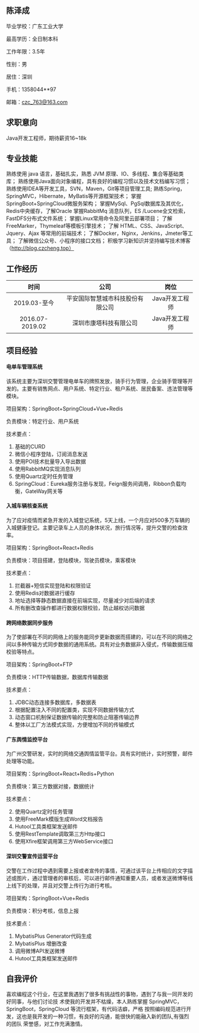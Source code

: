 ## 陈泽成

毕业学校：广东工业大学

最高学历：全日制本科

工作年限：3.5年

性别：男

居住：深圳

手机：1358044**97

邮箱：czc_763@163.com

## 求职意向

Java开发工程师，期待薪资16~18k

## 专业技能

熟练使用 java 语言，基础扎实，熟悉 JVM 原理、IO、多线程、集合等基础类库；
熟练使用Java面向对象编程，具有良好的编程习惯以及技术文档编写习惯；
熟练使用IDEA等开发工具，SVN，Maven，Git等项目管理工具;
熟练Spring，SpringMVC，Hibernate，MyBatis等开源框架技术；
掌握SpringBoot+SpringCloud微服务架构；
掌握MySql、PgSql数据库及其优化，Redis中央缓存，了解Oracle
掌握RabbitMq 消息队列，ES /Lucene全文检索，FastDFS分布式文件系统；
掌握Linux常用命令及阿里云部署项目；
了解FreeMarker，Thymeleaf等模板引擎技术；
了解 HTML、CSS、JavaScript、Jquery、Ajax 等常用的前端技术； 
了解Docker，Nginx，Jenkins，Jmeter等工具；
了解微信公众号、小程序的接口文档；
积极学习新知识并坚持编写技术博客（http://blog.czcheng.top）

## 工作经历

|      时间       |               公司               |      岗位      |
| :-------------: | :------------------------------: | :------------: |
|  2019.03-至今   | 平安国际智慧城市科技股份有限公司 | Java开发工程师 |
| 2016.07-2019.02 |      深圳市康塔科技有限公司      | Java开发工程师 |

## 项目经验

#### 电单车管理系统

该系统主要为深圳交警管理电单车的牌照发放，骑手行为管理，企业骑手管理等开发的。主要有销售网点、用户系统、特定行业、租户系统、居民备案、违法管理等模块。

项目架构：SpringBoot+SpringCloud+Vue+Redis

负责模块：特定行业、用户系统

技术要点：

1. 基础的CURD
2. 微信小程序登陆，订阅消息发送
3. 使用POI技术批量导入导出数据
4. 使用RabbitMQ实现消息队列
5. 使用Quartz定时任务管理
6. SpringCloud：Eureka服务注册与发现，Feign服务间调用，Ribbon负载均衡，GateWay网关等

#### 入城车辆核查系统

为了应对疫情而紧急开发的入城登记系统，5天上线，一个月应对500多万车辆的入城健康登记。主要记录车上人员的身体状况，旅行情况等，提升交警的检查效率。

项目架构：SpringBoot+React+Redis

负责模块：项目搭建，登陆模块，驾驶员模块，乘客模块

技术要点：

1. 拦截器+短信实现登陆和权限验证
2. 使用Redis对数据进行缓存
3. 地址选择等静态数据直接在前端实现，尽量减少对后端的请求
4. 所有删改查操作都进行数据权限校验，防止越权访问数据

#### 跨网络数据同步服务

为了使部署在不同的网络上的服务能同步更新数据而搭建的，可以在不同的网络之间以多种传输方式同步数据的通用系统。具有对业务数据非入侵式，传输数据压缩校验等特点。

项目架构：SpringBoot+FTP

负责模块：HTTP传输数据，数据库传输数据

技术要点：

1. JDBC动态连接多数据库，多数据表
2. 根据配置注入不同的配置类，实现不同数据传输方式
3. 动态窗口机制保证数据传输的完整和防止阻塞传输边界
4. 整体以工厂方法模式实现，方便增加不同的传输模式

#### 广东舆情监控平台

为广州交警研发，实时的网络交通舆情监管平台。具有实时统计，实时预警，邮件处理等功能。

项目架构：SpringBoot+React+Redis+Python

负责模块：第三方数据对接，数据统计

技术要点：

2. 使用Quartz定时任务管理
2. 使用FreeMark模版生成Word文档报告
3. Hutool工具类框架发送邮件
4. 使用RestTemplate调取第三方Http接口
5. 使用Xfire框架调用第三方WebService接口

#### 深圳交警宣传运营平台

交警在工作过程中遇到需要上报或者宣传的事情，可通过该平台上传相应的文字描述或图片，通过管理者的审核后，可以进行邮件通知重要人员，或者发送微博等线上线下的处理，并且对交警上传行为进行考核。

项目架构：SpringBoot+Vue+Redis

负责模块：积分考核，信息上报

技术要点：

1. MybatisPlus Generator代码生成
2. MybatisPlus 增删改查
3. 调用微博API发送微博
4. Hutool工具类框架发送邮件

## 自我评价

喜欢编程这个行业，在这里我遇到了很多有挑战性的事物，遇到了与我一同开发的好同事，与他们讨论技
术使我的开发并不枯燥，本人熟练掌握 SpringMVC，SpringBoot，SpringCloud 等流行框架，有代码洁癖，严格
按照编码规范进行开发，这也是我开发的一种习惯，有良好的沟通，能很快的能融入新的团队,有强烈的团队
荣誉感，对工作充满激情。